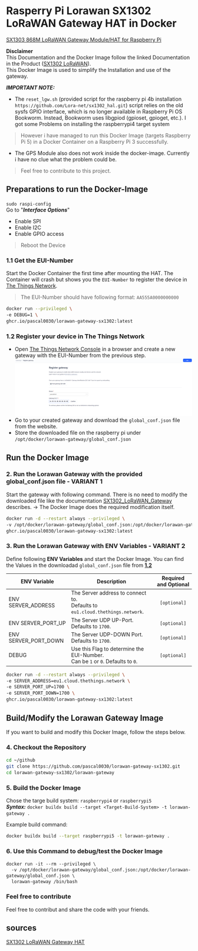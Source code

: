 # Rasperry Pi Lorawan SX1302 LoRaWAN Gateway HAT in Docker
[SX1303 868M LoRaWAN Gateway Module/HAT for Raspberry Pi](https://www.pi-shop.ch/sx130x-868m-915m-lorawan-gateway-module-hat-for-raspberry-pi)

**Disclaimer**\
This Documentation and the Docker Image follow the linked Documentation in the Product ([SX1302 LoRaWAN](https://www.waveshare.com/wiki/SX1302_LoRaWAN_Gateway_HAT)).\
This Docker Image is used to simplify the Installation and use of the gateway.

***IMPORTANT NOTE:***
- The `reset_lgw.sh` (provided script for the raspberry pi 4b installation `https://github.com/Lora-net/sx1302_hal.git`) script relies on the old sysfs GPIO interface, which is no longer available in Raspberry Pi OS Bookworm. Instead, Bookworm uses libgpiod (gpioset, gpioget, etc.).
I got some Problems on installing the raspberrypi4 target system
> However i have managed to run this Docker Image (targets Raspberry Pi 5) in a Docker Container on a Raspberry Pi 3 successfully.

- The GPS Module also does not work inside the docker-image. Currently i have no clue what the problem could be.
> Feel free to contribute to this project.

## Preparations to run the Docker-Image
 `sudo raspi-config` \
Go to "***Interface Options***"
- Enable SPI
- Enable I2C
- Enable GPIO access
> Reboot the Device

### 1.1 Get the EUI-Number
Start the Docker Container the first time after mounting the HAT.
The Container will crash but shows you the `EUI-Number` to register the device in [The Things Network](https://eu1.cloud.thethings.network).
> The EUI-Number should have following format: `AA555A0000000000`

```bash
docker run --privileged \
-e DEBUG=1 \
ghcr.io/pascal0030/lorawan-gateway-sx1302:latest
```

### 1.2 Register your device in The Things Network
- Open [The Things Network Console](https://eu1.cloud.thethings.network/console) in a browser and create a new gateway with the EUI-Number from the previous step.
![Create a new Gateway](images/create-gateway.png)
- Go to your created gateway and download the `global_conf.json` file from the website.
- Store the downloaded file on the raspberry pi under `/opt/docker/lorawan-gateway/global_conf.json`


## Run the Docker Image
### 2. Run the Lorawan Gateway with the provided global_conf.json file - VARIANT 1
Start the gateway with following command.
There is no need to modify the downloaded file like the documentation [SX1302_LoRaWAN_Gateway](https://www.waveshare.com/wiki/SX1302_LoRaWAN_Gateway_HAT) describes.
\-> The Docker Image does the required modification itself.
```bash
docker run -d --restart always --privileged \
-v /opt/docker/lorawan-gateway/global_conf.json:/opt/docker/lorawan-gateway/global_conf.json:ro \
ghcr.io/pascal0030/lorawan-gateway-sx1302:latest
```

### 3. Run the Lorawan Gateway with ENV Variables - VARIANT 2
Define following **ENV Variables** and start the Docker Image.
You can find the Values in the downloadad `global_conf.json` file from **[1.2](#12-register-your-device-in-the-things-network)**

| ENV Variable       | Description | Required and Optional |
| ------------------ | ----------- | :---------------------: |
ENV SERVER_ADDRESS | The Server address to connect to.<br> Defaults to `eu1.cloud.thethings.network`. | `[optional]`
ENV SERVER_PORT_UP | The Server UDP UP-Port. Defaults to `1700`. | `[optional]`
ENV SERVER_PORT_DOWN | The Server UDP-DOWN Port. Defaults to `1700`. | `[optional]`
DEBUG | Use this Flag to determine the EUI-Number.<br> Can be `1` or `0`. Defaults to `0`. | `[optional]`


```bash
docker run -d --restart always --privileged \
-e SERVER_ADDRESS=eu1.cloud.thethings.network \
-e SERVER_PORT_UP=1700 \
-e SERVER_PORT_DOWN=1700 \
ghcr.io/pascal0030/lorawan-gateway-sx1302:latest
```


## Build/Modify the Lorawan Gateway Image
If you want to build and modify this Docker Image, follow the steps below.

### 4. Checkout the Repository
```bash
cd ~/github
git clone https://github.com/pascal0030/lorawan-gateway-sx1302.git
cd lorawan-gateway-sx1302/lorawan-gateway
```

### 5. Build the Docker Image
Chose the targe build system: `raspberrypi4` or `raspberrypi5`\
***Syntax:*** `docker buildx build --target <Target-Build-System> -t lorawan-gateway .` 

Example build command:
```bash
docker buildx build --target raspberrypi5 -t lorawan-gateway .
```

### 6. Use this Command to debug/test the Docker Image
```
docker run -it --rm --privileged \
  -v /opt/docker/lorawan-gateway/global_conf.json:/opt/docker/lorawan-gateway/global_conf.json \
  lorawan-gateway /bin/bash
```

### Feel free to contribute
Feel free to contribut and share the code with your friends.

## sources
[SX1302 LoRaWAN Gateway HAT](https://www.waveshare.com/wiki/SX1302_LoRaWAN_Gateway_HAT#Introduction)